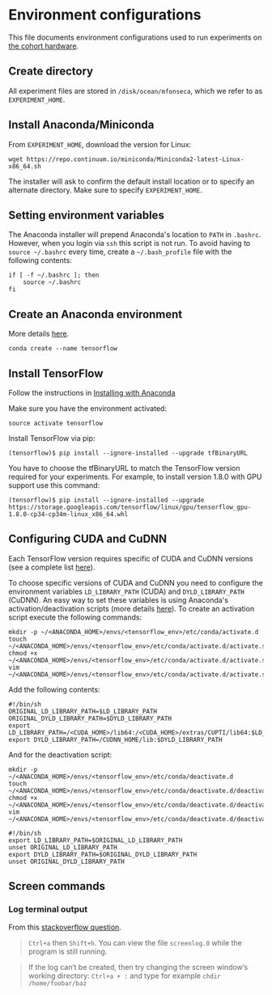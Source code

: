 # Environment configurations

This file documents environment configurations used to run experiments on [the cohort hardware](http://kinloch.inf.ed.ac.uk/cohort/wiki/index.php/Hardware_and_Experiments).

## Create directory
All experiment files are stored in `/disk/ocean/mfonseca`, which we refer to as `EXPERIMENT_HOME`.

## Install Anaconda/Miniconda
From `EXPERIMENT_HOME`, download the version for Linux:
```
wget https://repo.continuum.io/miniconda/Miniconda2-latest-Linux-x86_64.sh
```

The installer will ask to confirm the default install location or to specify an alternate directory. Make sure to specify `EXPERIMENT_HOME`.

## Setting environment variables
The Anaconda installer will prepend Anaconda's location to `PATH` in `.bashrc`. However, when you login via `ssh` this script is not run. To avoid having to `source ~/.bashrc` every time, create a `~/.bash_profile` file with the following contents:

```
if [ -f ~/.bashrc ]; then
    source ~/.bashrc
fi
```

## Create an Anaconda environment
More details [here](https://conda.io/docs/user-guide/tasks/manage-environments.html#creating-an-environment-with-commands).
```
conda create --name tensorflow
```

## Install TensorFlow

Follow the instructions in [Installing with Anaconda](https://www.tensorflow.org/install/install_linux#InstallingAnaconda)

Make sure you have the environment activated:
```
source activate tensorflow
```

Install TensorFlow via pip:
```
(tensorflow)$ pip install --ignore-installed --upgrade tfBinaryURL
```

You have to choose the tfBinaryURL to match the TensorFlow version required for your experiments. For example, to install version 1.8.0 with GPU support use this command:
```
(tensorflow)$ pip install --ignore-installed --upgrade https://storage.googleapis.com/tensorflow/linux/gpu/tensorflow_gpu-1.8.0-cp34-cp34m-linux_x86_64.whl
```

## Configuring CUDA and CuDNN
Each TensorFlow version requires specific of CUDA and CuDNN versions (see a complete list [here](https://www.tensorflow.org/install/install_sources)).

To choose specific versions of CUDA and CuDNN you need to configure the environment variables `LD_LIBRARY_PATH` (CUDA) and `DYLD_LIBRARY_PATH` (CuDNN). An easy way to set these variables is using Anaconda's activation/deactivation scripts (more details [here](https://blog.kovalevskyi.com/multiple-version-of-cuda-libraries-on-the-same-machine-b9502d50ae77)). To create an activation script execute the following commands:
```
mkdir -p ~/<ANACONDA_HOME>/envs/<tensorflow_env>/etc/conda/activate.d
touch ~/<ANACONDA_HOME>/envs/<tensorflow_env>/etc/conda/activate.d/activate.sh
chmod +x ~/<ANACONDA_HOME>/envs/<tensorflow_env>/etc/conda/activate.d/activate.sh
vim ~/<ANACONDA_HOME>/envs/<tensorflow_env>/etc/conda/activate.d/activate.sh
```

Add the following contents:
```
#!/bin/sh
ORIGINAL_LD_LIBRARY_PATH=$LD_LIBRARY_PATH
ORIGINAL_DYLD_LIBRARY_PATH=$DYLD_LIBRARY_PATH
export LD_LIBRARY_PATH=/<CUDA_HOME>/lib64:/<CUDA_HOME>/extras/CUPTI/lib64:$LD_LIBRARY_PATH
export DYLD_LIBRARY_PATH=/CUDNN_HOME/lib:$DYLD_LIBRARY_PATH
```

And for the deactivation script:
```
mkdir -p ~/<ANACONDA_HOME>/envs/<tensorflow_env>/etc/conda/deactivate.d
touch ~/<ANACONDA_HOME>/envs/<tensorflow_env>/etc/conda/deactivate.d/deactivate.sh
chmod +x ~/<ANACONDA_HOME>/envs/<tensorflow_env>/etc/conda/deactivate.d/deactivate.sh
vim ~/<ANACONDA_HOME>/envs/<tensorflow_env>/etc/conda/deactivate.d/deactivate.sh
```

```
#!/bin/sh
export LD_LIBRARY_PATH=$ORIGINAL_LD_LIBRARY_PATH
unset ORIGINAL_LD_LIBRARY_PATH
export DYLD_LIBRARY_PATH=$ORIGINAL_DYLD_LIBRARY_PATH
unset ORIGINAL_DYLD_LIBRARY_PATH
```

## Screen commands
### Log terminal output
From this [stackoverflow question](https://stackoverflow.com/questions/14208001/save-screen-program-output-to-a-file).

> `Ctrl+a` then `Shift+h`. You can view the file `screenlog.0` while the program is still running.

> If the log can’t be created, then try changing the screen window’s working directory: `Ctrl+a + :` and type for example `chdir /home/foobar/baz`
